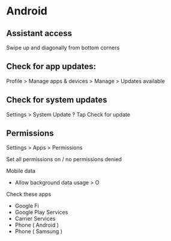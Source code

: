 # Android


## Assistant access

Swipe up and diagonally from bottom corners

## Check for app updates:

Profile > Manage apps & devices > Manage > Updates available

## Check for system updates

Settings > System Update ? Tap Check for update

## Permissions

Settings > Apps > Permissions

Set all permissions on / no permissions denied

Mobile data

* Allow background data usage > O

Check these apps

* Google Fi
* Google Play Services
* Carrier Services
* Phone ( Android )
* Phone ( Samsung )
